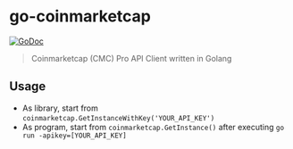 # go-coinmarketcap
[![GoDoc](https://godoc.org/github.com/hexoul/go-coinmarketcap?status.svg)](https://godoc.org/github.com/hexoul/go-coinmarketcap)

> Coinmarketcap (CMC) Pro API Client written in Golang

## Usage
- As library, start from `coinmarketcap.GetInstanceWithKey('YOUR_API_KEY')`
- As program, start from `coinmarketcap.GetInstance()` after executing `go run -apikey=[YOUR_API_KEY]`